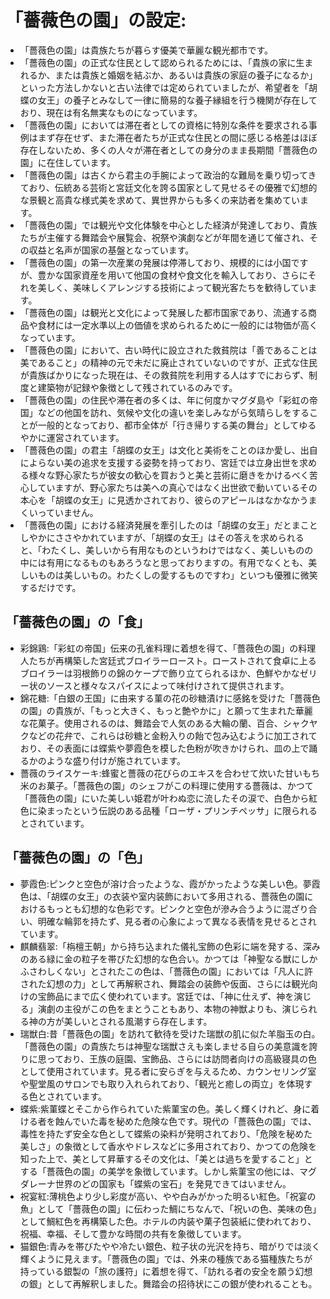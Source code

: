 # 「薔薇色の園」の設定:

* 「薔薇色の園」は貴族たちが暮らす優美で華麗な観光都市です。
* 「薔薇色の園」の正式な住民として認められるためには、「貴族の家に生まれるか、または貴族と婚姻を結ぶか、あるいは貴族の家庭の養子になるか」といった方法しかないと古い法律では定められていましたが、希望者を「胡蝶の女王」の養子とみなして一律に簡易的な養子縁組を行う機関が存在しており、現在は有名無実なものになっています。
* 「薔薇色の園」においては滞在者としての資格に特別な条件を要求される事例はまず存在せず、また滞在者たちが正式な住民との間に感じる格差はほぼ存在しないため、多くの人々が滞在者としての身分のまま長期間「薔薇色の園」に在住しています。
* 「薔薇色の園」は古くから君主の手腕によって政治的な難局を乗り切ってきており、伝統ある芸術と宮廷文化を誇る国家として見せるその優雅で幻想的な景観と高貴な様式美を求めて、異世界からも多くの来訪者を集めています。
* 「薔薇色の園」では観光や文化体験を中心とした経済が発達しており、貴族たちが主催する舞踏会や展覧会、祝祭や演劇などが年間を通じて催され、その収益と名声が国家の基盤となっています。
* 「薔薇色の園」の第一次産業の発展は停滞しており、規模的には小国ですが、豊かな国家資産を用いて他国の食材や食文化を輸入しており、さらにそれを美しく、美味しくアレンジする技術によって観光客たちを歓待しています。
* 「薔薇色の園」は観光と文化によって発展した都市国家であり、流通する商品や食材には一定水準以上の価値を求められるために一般的には物価が高くなっています。
* 「薔薇色の園」において、古い時代に設立された救貧院は「善であることは美であること」の精神の元で未だに廃止されていないのですが、正式な住民が貴族ばかりになった現在は、その救貧院を利用する人はすでにおらず、制度と建築物が記録や象徴として残されているのみです。
* 「薔薇色の園」の住民や滞在者の多くは、年に何度かマグダ島や「彩虹の帝国」などの他国を訪れ、気候や文化の違いを楽しみながら気晴らしをすることが一般的となっており、都市全体が「行き帰りする美の舞台」としてゆるやかに運営されています。
* 「薔薇色の園」の君主「胡蝶の女王」は文化と美術をことのほか愛し、出自によらない美の追求を支援する姿勢を持っており、宮廷では立身出世を求める様々な野心家たちが彼女の歓心を買おうと美と芸術に磨きをかけるべく苦心していますが、野心家たちは美への真心ではなく出世欲で動いているその本心を「胡蝶の女王」に見透かされており、彼らのアピールはなかなかうまくいっていません。
* 「薔薇色の園」における経済発展を牽引したのは「胡蝶の女王」だとまことしやかにささやかれていますが、「胡蝶の女王」はその答えを求められると、「わたくし、美しいから有用なものというわけではなく、美しいものの中には有用になるものもあろうなと思っておりますの。有用でなくとも、美しいものは美しいもの。わたくしの愛するものですわ」といつも優雅に微笑するだけです。

## 「薔薇色の園」の「食」

* 彩錦鶏:「彩虹の帝国」伝来の孔雀料理に着想を得て、「薔薇色の園」の料理人たちが再構築した宮廷式ブロイラーロースト。ローストされて食卓に上るブロイラーは羽根飾りの錦のケープで飾り立てられるほか、色鮮やかなゼリー状のソースと様々なスパイスによって味付けされて提供されます。
* 錦花糖:「白銀の王国」に由来する菫の花の砂糖漬けに感銘を受けた「薔薇色の園」の貴族が、「もっと大きく、もっと艶やかに」と願って生まれた華麗な花菓子。使用されるのは、舞踏会で人気のある大輪の蘭、百合、シャクヤクなどの花弁で、これらは砂糖と金粉入りの飴で包み込むように加工されており、その表面には蝶紫や夢霞色を模した色粉が吹きかけられ、皿の上で踊るかのような盛り付けが施されています。
* 薔薇のライスケーキ:蜂蜜と薔薇の花びらのエキスを合わせて炊いた甘いもち米のお菓子。「薔薇色の園」のシェフがこの料理に使用する薔薇は、かつて「薔薇色の園」にいた美しい姫君が叶わぬ恋に流したその涙で、白色から紅色に染まったという伝説のある品種「ローザ・プリンチペッサ」に限られるとされています。

## 「薔薇色の園」の「色」

* 夢霞色:ピンクと空色が溶け合ったような、霞がかったような美しい色。夢霞色は、「胡蝶の女王」の衣装や室内装飾において多用される、薔薇色の園におけるもっとも幻想的な色彩です。ピンクと空色が滲み合うように混ざり合い、明確な輪郭を持たず、見る者の心象によって異なる表情を見せるとされています。
* 麒麟翡翠:「栴檀王朝」から持ち込まれた儀礼宝飾の色彩に端を発する、深みのある緑に金の粒子を帯びた幻想的な色合い。かつては「神聖なる獣にしかふさわしくない」とされたこの色は、「薔薇色の園」においては「凡人に許された幻想の力」として再解釈され、舞踏会の装飾や仮面、さらには観光向けの宝飾品にまで広く使われています。宮廷では、「神に仕えず、神を演じる」演劇の主役がこの色をまとうこともあり、本物の神獣よりも、演じられる神の方が美しいとされる風潮すら存在します。
* 瑞獣白:昔「薔薇色の園」を訪れて歓待を受けた瑞獣の肌に似た羊脂玉の白。「薔薇色の園」の貴族たちは神聖な瑞獣さえも楽しませる自らの美意識を誇りに思っており、王族の庭園、宝飾品、さらには訪問者向けの高級寝具の色として使用されています。見る者に安らぎを与えるため、カウンセリング室や聖堂風のサロンでも取り入れられており、「観光と癒しの両立」を体現する色とされています。
* 蝶紫:紫菫蝶とそこから作られていた紫菫宝の色。美しく輝くけれど、身に着ける者を蝕んでいた毒を秘めた危険な色です。現代の「薔薇色の園」では、毒性を持たず安全な色として蝶紫の染料が発明されており、「危険を秘めた美しさ」の象徴として香水やドレスなどに多用されており、かつての危険を知った上で、美として昇華するその文化は、「美とは過ちを愛すること」とする「薔薇色の園」の美学を象徴しています。しかし紫菫宝の他には、マグダレーナ世界のどの国家も「蝶紫の宝石」を発見できてはいません。
* 祝宴紅:薄桃色より少し彩度が高い、やや白みがかった明るい紅色。「祝宴の魚」として「薔薇色の園」に伝わった鯛にちなんで、「祝いの色、美味の色」として鯛紅色を再構築した色。ホテルの内装や菓子包装紙に使われており、祝福、幸福、そして豊かな時間の共有を象徴しています。
* 猫銀色:青みを帯びたやや冷たい銀色、粒子状の光沢を持ち、暗がりでは淡く輝くように見えます。「薔薇色の園」では、外来の種族である猫種族たちが持っている銀製の「旅の護符」に着想を得て、「訪れる者の安全を願う幻想の銀」として再解釈しました。舞踏会の招待状にこの銀が使われることも。
